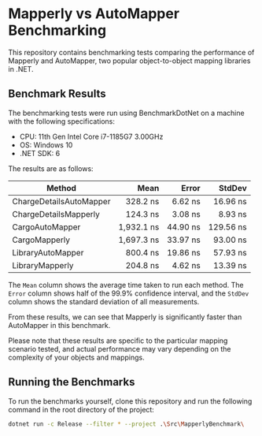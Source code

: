 # Mapperly vs AutoMapper Benchmarking

This repository contains benchmarking tests comparing the performance of Mapperly and AutoMapper, two popular object-to-object mapping libraries in .NET.

## Benchmark Results

The benchmarking tests were run using BenchmarkDotNet on a machine with the following specifications:

- CPU: 11th Gen Intel Core i7-1185G7 3.00GHz
- OS: Windows 10
- .NET SDK: 6

The results are as follows:

|                  Method |       Mean |    Error |    StdDev |
|------------------------ |-----------:|---------:|----------:|
| ChargeDetailsAutoMapper |   328.2 ns |  6.62 ns |  16.96 ns |
|   ChargeDetailsMapperly |   124.3 ns |  3.08 ns |   8.93 ns |
|         CargoAutoMapper | 1,932.1 ns | 44.90 ns | 129.56 ns |
|           CargoMapperly | 1,697.3 ns | 33.97 ns |  93.00 ns |
|       LibraryAutoMapper |   800.4 ns | 19.86 ns |  57.93 ns |
|         LibraryMapperly |   204.8 ns |  4.62 ns |  13.39 ns |

The `Mean` column shows the average time taken to run each method. The `Error` column shows half of the 99.9% confidence interval, and the `StdDev` column shows the standard deviation of all measurements.

From these results, we can see that Mapperly is significantly faster than AutoMapper in this benchmark.

Please note that these results are specific to the particular mapping scenario tested, and actual performance may vary depending on the complexity of your objects and mappings.

## Running the Benchmarks

To run the benchmarks yourself, clone this repository and run the following command in the root directory of the project:

```bash
dotnet run -c Release --filter * --project .\Src\MapperlyBenchmark\
